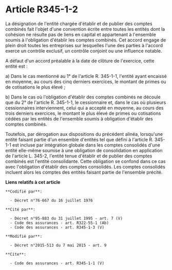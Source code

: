 # Article R345-1-2

La désignation de l'entité chargée d'établir et de publier des comptes combinés fait l'objet d'une convention écrite entre
toutes les entités dont la cohésion ne résulte pas de liens en capital et appartenant à l'ensemble soumis à l'obligation
d'établir les comptes combinés. Cet accord engage de plein droit toutes les entreprises sur lesquelles l'une des parties à
l'accord exerce un contrôle exclusif, un contrôle conjoint ou une influence notable. 

A défaut d'un accord préalable à la date de clôture de l'exercice, cette entité est : 

a) Dans le cas mentionné au 1° de l'article R. 345-1-1, l'entité ayant encaissé en moyenne, au cours des cinq derniers
exercices, le montant de primes ou de cotisations le plus élevé ; 

b) Dans le cas où l'obligation d'établir des comptes combinés ne découle que du 2° de l'article R. 345-1-1, le cessionnaire
et, dans le cas où plusieurs cessionnaires interviennent, celui qui a accepté en moyenne, au cours des trois derniers
exercices, le montant le plus élevé de primes ou cotisations cédées par les entités de l'ensemble soumis à obligation
d'établir des comptes combinés. 

Toutefois, par dérogation aux dispositions du précédent alinéa, lorsqu'une entité faisant partie d'un ensemble d'entités tel
que défini à l'article R. 345-1-1 est incluse par intégration globale dans les comptes consolidés d'une entité elle-même
soumise à une obligation de consolidation en application de l'article L. 345-2, l'entité tenue d'établir et de publier des
comptes combinés est l'entité consolidante. Cette obligation se confond dans ce cas avec l'obligation d'établir des comptes
consolidés. Les comptes consolidés incluent alors les comptes des entités faisant partie de l'ensemble précité.

**Liens relatifs à cet article**

	**Codifié par**:

	  - Décret n°76-667 du 16 juillet 1976

	**Cité par**:

	  - Décret n°95-883 du 31 juillet 1995 - art. 7 (V)
	  - Code des assurances - art. R322-55-1 (Ab)
	  - Code des assurances - art. R345-1-3 (V)

	**Modifié par**:

	  - Décret n°2015-513 du 7 mai 2015 - art. 9

	**Cite**:

	  - Code des assurances - art. R345-1-1 (V)
